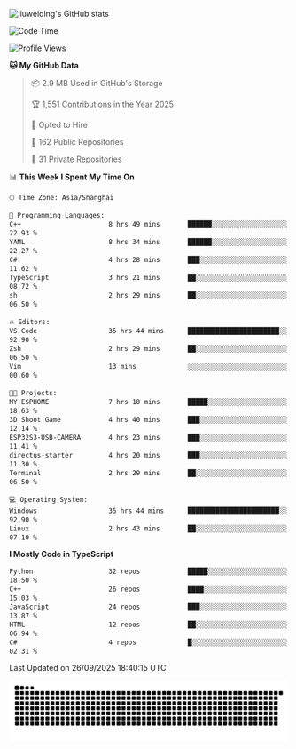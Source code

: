 ![liuweiqing's GitHub stats](https://github-readme-stats.vercel.app/api?username=14790897&show_icons=true&locale=cn&include_all_commits=true&count_private=true)

<!--START_SECTION:waka-->
![Code Time](http://img.shields.io/badge/Code%20Time-2%2C563%20hrs%2042%20mins-blue)

![Profile Views](http://img.shields.io/badge/Profile%20Views-17-blue)

**🐱 My GitHub Data** 

> 📦 2.9 MB Used in GitHub's Storage 
 > 
> 🏆 1,551 Contributions in the Year 2025
 > 
> 💼 Opted to Hire
 > 
> 📜 162 Public Repositories 
 > 
> 🔑 31 Private Repositories 
 > 
📊 **This Week I Spent My Time On** 

```text
🕑︎ Time Zone: Asia/Shanghai

💬 Programming Languages: 
C++                      8 hrs 49 mins       ██████░░░░░░░░░░░░░░░░░░░   22.93 % 
YAML                     8 hrs 34 mins       ██████░░░░░░░░░░░░░░░░░░░   22.27 % 
C#                       4 hrs 28 mins       ███░░░░░░░░░░░░░░░░░░░░░░   11.62 % 
TypeScript               3 hrs 21 mins       ██░░░░░░░░░░░░░░░░░░░░░░░   08.72 % 
sh                       2 hrs 29 mins       ██░░░░░░░░░░░░░░░░░░░░░░░   06.50 % 

🔥 Editors: 
VS Code                  35 hrs 44 mins      ███████████████████████░░   92.90 % 
Zsh                      2 hrs 29 mins       ██░░░░░░░░░░░░░░░░░░░░░░░   06.50 % 
Vim                      13 mins             ░░░░░░░░░░░░░░░░░░░░░░░░░   00.60 % 

🐱‍💻 Projects: 
MY-ESPHOME               7 hrs 10 mins       █████░░░░░░░░░░░░░░░░░░░░   18.63 % 
3D Shoot Game            4 hrs 40 mins       ███░░░░░░░░░░░░░░░░░░░░░░   12.14 % 
ESP32S3-USB-CAMERA       4 hrs 23 mins       ███░░░░░░░░░░░░░░░░░░░░░░   11.41 % 
directus-starter         4 hrs 20 mins       ███░░░░░░░░░░░░░░░░░░░░░░   11.30 % 
Terminal                 2 hrs 29 mins       ██░░░░░░░░░░░░░░░░░░░░░░░   06.50 % 

💻 Operating System: 
Windows                  35 hrs 44 mins      ███████████████████████░░   92.90 % 
Linux                    2 hrs 43 mins       ██░░░░░░░░░░░░░░░░░░░░░░░   07.10 % 
```

**I Mostly Code in TypeScript** 

```text
Python                   32 repos            █████░░░░░░░░░░░░░░░░░░░░   18.50 % 
C++                      26 repos            ████░░░░░░░░░░░░░░░░░░░░░   15.03 % 
JavaScript               24 repos            ███░░░░░░░░░░░░░░░░░░░░░░   13.87 % 
HTML                     12 repos            ██░░░░░░░░░░░░░░░░░░░░░░░   06.94 % 
C#                       4 repos             █░░░░░░░░░░░░░░░░░░░░░░░░   02.31 % 
```




 Last Updated on 26/09/2025 18:40:15 UTC
<!--END_SECTION:waka-->

<picture>
  <source media="(prefers-color-scheme: dark)" srcset="https://raw.githubusercontent.com/14790897/14790897/output/github-contribution-grid-snake-dark.svg" />
  <source media="(prefers-color-scheme: light)" srcset="https://raw.githubusercontent.com/14790897/14790897/output/github-contribution-grid-snake.svg" />
  <img alt="github-snake" src="https://raw.githubusercontent.com/14790897/14790897/output/github-contribution-grid-snake.svg" />
</picture>
